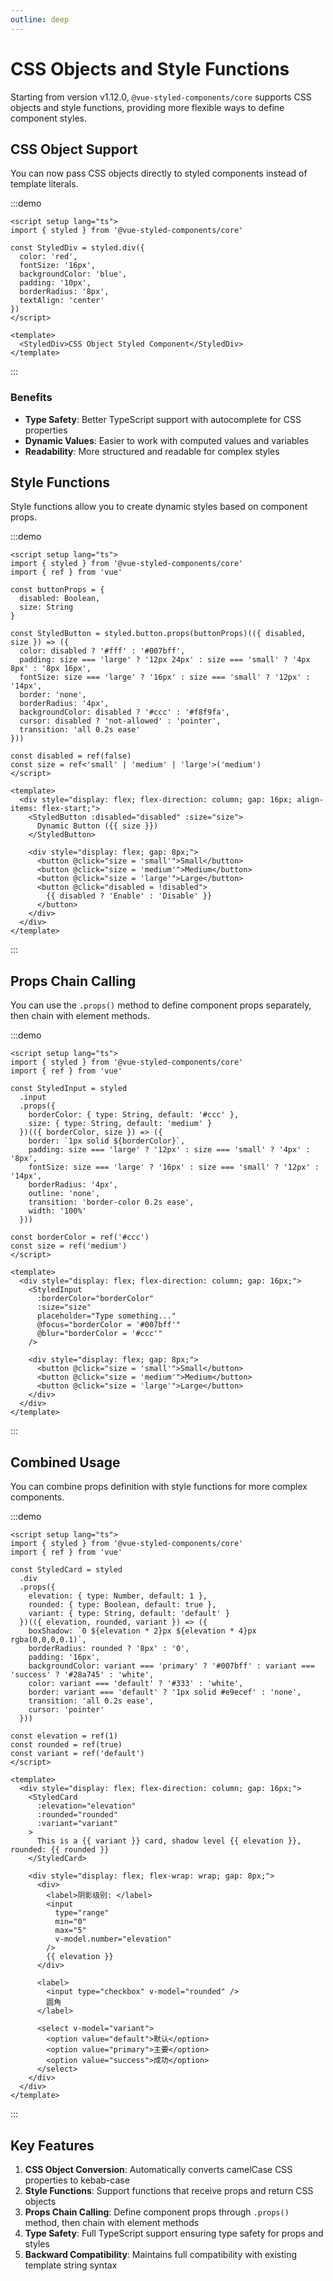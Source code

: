 ```yaml
---
outline: deep
---
```


# CSS Objects and Style Functions

Starting from version v1.12.0, `@vue-styled-components/core` supports CSS objects and style functions, providing more flexible ways to define component styles.

## CSS Object Support

You can now pass CSS objects directly to styled components instead of template literals.

:::demo

```vue
<script setup lang="ts">
import { styled } from '@vue-styled-components/core'

const StyledDiv = styled.div({
  color: 'red',
  fontSize: '16px',
  backgroundColor: 'blue',
  padding: '10px',
  borderRadius: '8px',
  textAlign: 'center'
})
</script>

<template>
  <StyledDiv>CSS Object Styled Component</StyledDiv>
</template>
```

:::

### Benefits

- **Type Safety**: Better TypeScript support with autocomplete for CSS properties
- **Dynamic Values**: Easier to work with computed values and variables
- **Readability**: More structured and readable for complex styles

## Style Functions

Style functions allow you to create dynamic styles based on component props.

:::demo

```vue
<script setup lang="ts">
import { styled } from '@vue-styled-components/core'
import { ref } from 'vue'

const buttonProps = {
  disabled: Boolean,
  size: String
}

const StyledButton = styled.button.props(buttonProps)(({ disabled, size }) => ({
  color: disabled ? '#fff' : '#007bff',
  padding: size === 'large' ? '12px 24px' : size === 'small' ? '4px 8px' : '8px 16px',
  fontSize: size === 'large' ? '16px' : size === 'small' ? '12px' : '14px',
  border: 'none',
  borderRadius: '4px',
  backgroundColor: disabled ? '#ccc' : '#f8f9fa',
  cursor: disabled ? 'not-allowed' : 'pointer',
  transition: 'all 0.2s ease'
}))

const disabled = ref(false)
const size = ref<'small' | 'medium' | 'large'>('medium')
</script>

<template>
  <div style="display: flex; flex-direction: column; gap: 16px; align-items: flex-start;">
    <StyledButton :disabled="disabled" :size="size">
      Dynamic Button ({{ size }})
    </StyledButton>
    
    <div style="display: flex; gap: 8px;">
      <button @click="size = 'small'">Small</button>
      <button @click="size = 'medium'">Medium</button>
      <button @click="size = 'large'">Large</button>
      <button @click="disabled = !disabled">
        {{ disabled ? 'Enable' : 'Disable' }}
      </button>
    </div>
  </div>
</template>
```

:::

## Props Chain Calling

You can use the `.props()` method to define component props separately, then chain with element methods.

:::demo

```vue
<script setup lang="ts">
import { styled } from '@vue-styled-components/core'
import { ref } from 'vue'

const StyledInput = styled
  .input
  .props({
    borderColor: { type: String, default: '#ccc' },
    size: { type: String, default: 'medium' }
  })(({ borderColor, size }) => ({
    border: `1px solid ${borderColor}`,
    padding: size === 'large' ? '12px' : size === 'small' ? '4px' : '8px',
    fontSize: size === 'large' ? '16px' : size === 'small' ? '12px' : '14px',
    borderRadius: '4px',
    outline: 'none',
    transition: 'border-color 0.2s ease',
    width: '100%'
  }))

const borderColor = ref('#ccc')
const size = ref('medium')
</script>

<template>
  <div style="display: flex; flex-direction: column; gap: 16px;">
    <StyledInput 
      :borderColor="borderColor" 
      :size="size" 
      placeholder="Type something..."
      @focus="borderColor = '#007bff'"
      @blur="borderColor = '#ccc'"
    />
    
    <div style="display: flex; gap: 8px;">
      <button @click="size = 'small'">Small</button>
      <button @click="size = 'medium'">Medium</button>
      <button @click="size = 'large'">Large</button>
    </div>
  </div>
</template>
```

:::

## Combined Usage

You can combine props definition with style functions for more complex components.

:::demo

```vue
<script setup lang="ts">
import { styled } from '@vue-styled-components/core'
import { ref } from 'vue'

const StyledCard = styled
  .div
  .props({
    elevation: { type: Number, default: 1 },
    rounded: { type: Boolean, default: true },
    variant: { type: String, default: 'default' }
  })(({ elevation, rounded, variant }) => ({
    boxShadow: `0 ${elevation * 2}px ${elevation * 4}px rgba(0,0,0,0.1)`,
    borderRadius: rounded ? '8px' : '0',
    padding: '16px',
    backgroundColor: variant === 'primary' ? '#007bff' : variant === 'success' ? '#28a745' : 'white',
    color: variant === 'default' ? '#333' : 'white',
    border: variant === 'default' ? '1px solid #e9ecef' : 'none',
    transition: 'all 0.2s ease',
    cursor: 'pointer'
  }))

const elevation = ref(1)
const rounded = ref(true)
const variant = ref('default')
</script>

<template>
  <div style="display: flex; flex-direction: column; gap: 16px;">
    <StyledCard 
      :elevation="elevation" 
      :rounded="rounded" 
      :variant="variant"
    >
      This is a {{ variant }} card, shadow level {{ elevation }}, rounded: {{ rounded }}
    </StyledCard>
    
    <div style="display: flex; flex-wrap: wrap; gap: 8px;">
      <div>
        <label>阴影级别: </label>
        <input 
          type="range" 
          min="0" 
          max="5" 
          v-model.number="elevation"
        />
        {{ elevation }}
      </div>
      
      <label>
        <input type="checkbox" v-model="rounded" />
        圆角
      </label>
      
      <select v-model="variant">
        <option value="default">默认</option>
        <option value="primary">主要</option>
        <option value="success">成功</option>
      </select>
    </div>
  </div>
</template>
```

:::

## Key Features

1. **CSS Object Conversion**: Automatically converts camelCase CSS properties to kebab-case
2. **Style Functions**: Support functions that receive props and return CSS objects
3. **Props Chain Calling**: Define component props through `.props()` method, then chain with element methods
4. **Type Safety**: Full TypeScript support ensuring type safety for props and styles
5. **Backward Compatibility**: Maintains full compatibility with existing template string syntax